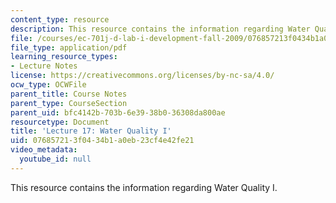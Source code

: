 ```yaml
---
content_type: resource
description: This resource contains the information regarding Water Quality I.
file: /courses/ec-701j-d-lab-i-development-fall-2009/076857213f0434b1a0eb23cf4e42fe21_MITEC_701JF09_lec17_nb.pdf
file_type: application/pdf
learning_resource_types:
- Lecture Notes
license: https://creativecommons.org/licenses/by-nc-sa/4.0/
ocw_type: OCWFile
parent_title: Course Notes
parent_type: CourseSection
parent_uid: bfc4142b-703b-6e39-38b0-36308da800ae
resourcetype: Document
title: 'Lecture 17: Water Quality I'
uid: 07685721-3f04-34b1-a0eb-23cf4e42fe21
video_metadata:
  youtube_id: null
---
```

This resource contains the information regarding Water Quality I.
